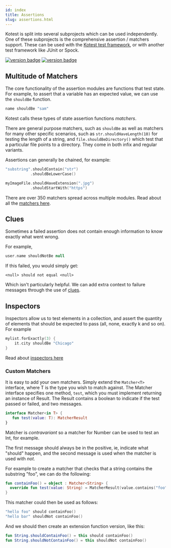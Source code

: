 ```yaml
---
id: index
title: Assertions
slug: assertions.html
---
```








Kotest is split into several subprojects which can be used independently. One of these subprojects is
the comprehensive assertion / matchers support. These can be used with the [Kotest test framework](../framework/index.md),
or with another test framework like JUnit or Spock.


[![version badge](https://img.shields.io/maven-central/v/io.kotest/kotest-assertions-core-jvm.svg?label=release)](https://search.maven.org/search?q=kotest)
[![version badge](https://img.shields.io/nexus/s/https/oss.sonatype.org/io.kotest/kotest-assertions-core-jvm.svg?label=snapshot)](https://oss.sonatype.org/content/repositories/snapshots/io/kotest)


## Multitude of Matchers

The core functionality of the assertion modules are functions that test state.
For example, to assert that a variable has an expected value, we
can use the `shouldBe` function.


```kotlin
name shouldBe "sam"
```

Kotest calls these types of state assertion functions _matchers_.




There are general purpose matchers, such as `shouldBe` as well as matchers for many other specific scenarios,
such as `str.shouldHaveLength(10)` for testing the length of a string, and `file.shouldBeDirectory()` which test
that a particular file points to a directory. They come in both infix and regular variants.

Assertions can generally be chained, for example:

```kotlin
"substring".shouldContain("str")
           .shouldBeLowerCase()

myImageFile.shouldHaveExtension(".jpg")
           .shouldStartWith("https")
```



There are over 350 matchers spread across multiple modules. Read about all the [matchers here](matchers.md).






## Clues

Sometimes a failed assertion does not contain enough information to know exactly what went wrong.

For example,

```kotlin
user.name shouldNotBe null
```

If this failed, you would simply get:

```
<null> should not equal <null>
```

Which isn't particularly helpful. We can add extra context to failure messages through the use of [clues](clues.md).






## Inspectors

Inspectors allow us to test elements in a collection, and assert the quantity of elements that should be
expected to pass (all, none, exactly k and so on). For example

```kotlin
mylist.forExactly(3) {
    it.city shouldBe "Chicago"
}
```

Read about [inspectors here](inspectors.md)






### Custom Matchers

It is easy to add your own matchers. Simply extend the `Matcher<T>` interface, where T is the type you wish to match against.
The Matcher interface specifies one method, `test`, which you must implement returning an instance of Result.
The Result contains a boolean to indicate if the test passed or failed, and two messages.

```kotlin
interface Matcher<in T> {
   fun test(value: T): MatcherResult
}
```

Matcher is _contravariant_ so a matcher for Number can be used to test an Int, for example.

The first message should always be in the positive, ie, indicate what "should" happen, and the second message
is used when the matcher is used with _not_.

For example to create a matcher that checks that a string contains the substring "foo", we can do the following:

```kotlin
fun containFoo() = object : Matcher<String> {
  override fun test(value: String) = MatcherResult(value.contains("foo"), "String $value should include foo", "String $value should not include foo")
}
```
This matcher could then be used as follows:

```kotlin
"hello foo" should containFoo()
"hello bar" shouldNot containFoo()
```

And we should then create an extension function version, like this:

```kotlin
fun String.shouldContainFoo() = this should containFoo()
fun String.shouldNotContainFoo() = this shouldNot containFoo()
```









